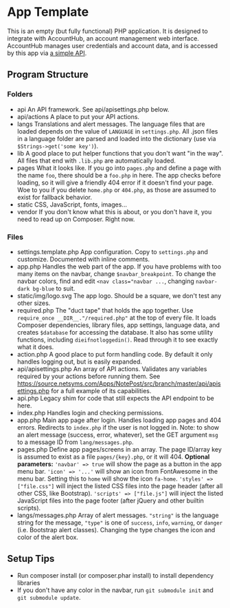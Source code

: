 App Template
============

This is an empty (but fully functional) PHP application.  It is designed to
integrate with AccountHub, an account management web interface.  AccountHub manages
user credentials and account data, and is accessed by this app via [a simple API](http://docs.netsyms.com/docs/AccountHub/API%20Documentation/).

Program Structure
-----------------

### Folders
* api
   An API framework.  See api/apisettings.php below.
* api/actions
   A place to put your API actions.
* langs
   Translations and alert messages.
   The language files that are loaded depends on the value of `LANGUAGE` in `settings.php`.
   All .json files in a language folder are parsed and loaded into the dictionary (use via `$Strings->get('some key')`).
* lib
   A good place to put helper functions that you don't want "in the way".  All files that end with `.lib.php` are automatically loaded.
* pages
   What it looks like.  If you go into `pages.php` and define a page with the name `foo`, there should be a `foo.php` in here.
   The app checks before loading, so it will give a friendly 404 error if it doesn't find your page.
   Woe to you if you delete `home.php` or `404.php`, as those are assumed to exist for fallback behavior.
* static
   CSS, JavaScript, fonts, images...
* vendor
   If you don't know what this is about, or you don't have it, you need to read up on Composer.  Right now.

### Files
* settings.template.php
   App configuration.  Copy to `settings.php` and customize.  Documented with inline comments.
* app.php
   Handles the web part of the app.  If you have problems with too many items on the navbar, change `$navbar_breakpoint`.
   To change the navbar colors, find and edit `<nav class="navbar ...`, changing `navbar-dark bg-blue` to suit.
* static/img/logo.svg
   The app logo.  Should be a square, we don't test any other sizes.
* required.php
   The "duct tape" that holds the app together.  Use `require_once __DIR__."/required.php"` at the top of every file.
   It loads Composer dependencies, library files, app settings, language data, and creates `$database` for accessing the database.
   It also has some utility functions, including `dieifnotloggedin()`.
   Read through it to see exactly what it does.
* action.php
   A good place to put form handling code.  By default it only handles logging out, but is easily expanded.
* api/apisettings.php
   An array of API actions.  Validates any variables required by your actions before running them.  See https://source.netsyms.com/Apps/NotePost/src/branch/master/api/apisettings.php for a full example of its capabilities.
* api.php
   Legacy shim for code that still expects the API endpoint to be here.
* index.php
   Handles login and checking permissions.
* app.php
   Main app page after login.  Handles loading app pages and 404 errors.
   Redirects to `index.php` if the user is not logged in.
   Note: to show an alert message (success, error, whatever), set the GET argument `msg` to a message ID from `lang/messages.php`.
* pages.php
   Define app pages/screens in an array.  The page ID/array key is assumed to exist as a file `pages/{key}.php`, or it will 404.
   __Optional parameters:__
      `'navbar' => true` will show the page as a button in the app menu bar.
      `'icon' => '...'` will show an icon from FontAwesome in the menu bar.  Setting this to `home` will show the icon `fa-home`.
      `'styles' => ["file.css"]` will inject the listed CSS files into the page header (after all other CSS, like Bootstrap).
      `'scripts' => ["file.js"]` will inject the listed JavaScript files into the page footer (after jQuery and other builtin scripts).
* langs/messages.php
   Array of alert messages.
   `"string"` is the language string for the message, `"type"` is one of `success`, `info`, `warning`, or `danger` (i.e. Bootstrap alert classes).
   Changing the type changes the icon and color of the alert box.


Setup Tips
----------

* Run composer install (or composer.phar install) to install dependency libraries
* If you don't have any color in the navbar, run `git submodule init` and `git submodule update`.